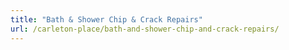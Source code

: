 ```yaml
---
title: "Bath & Shower Chip & Crack Repairs"
url: /carleton-place/bath-and-shower-chip-and-crack-repairs/
---
```

